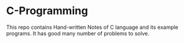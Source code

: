 # C-Programming
This repo contains Hand-written Notes of C language and its example programs.
It has good many number of problems to solve.
